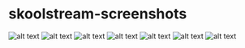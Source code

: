 # skoolstream-screenshots

![alt text](https://raw.githubusercontent.com/ua110110/skoolstream-screenshots/main/WhatsApp%20Image%202021-08-02%20at%208.37.50%20PM%20(1).jpeg)
![alt text](https://raw.githubusercontent.com/ua110110/skoolstream-screenshots/main/WhatsApp%20Image%202021-08-02%20at%208.37.50%20PM%20(2).jpeg)
![alt text](https://raw.githubusercontent.com/ua110110/skoolstream-screenshots/main/WhatsApp%20Image%202021-08-02%20at%208.37.50%20PM%20(3).jpeg)
![alt text](https://raw.githubusercontent.com/ua110110/skoolstream-screenshots/main/WhatsApp%20Image%202021-08-02%20at%208.37.50%20PM%20(4).jpeg)
![alt text](https://raw.githubusercontent.com/ua110110/skoolstream-screenshots/main/WhatsApp%20Image%202021-08-02%20at%208.37.50%20PM%20(5).jpeg)
![alt text](https://raw.githubusercontent.com/ua110110/skoolstream-screenshots/main/WhatsApp%20Image%202021-08-02%20at%208.37.50%20PM%20(6).jpeg)
![alt text](https://raw.githubusercontent.com/ua110110/skoolstream-screenshots/main/WhatsApp%20Image%202021-08-02%20at%208.37.50%20PM.jpeg)

